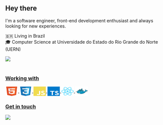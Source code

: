 ## Hey there

I'm a software engineer, front-end development enthusiast and always looking for new experiences.

:brazil: Living in Brazil</br>
:mortar_board: Computer Science at Universidade do Estado do Rio Grande do Norte (UERN)

<div>
  <a href="https://github.com/helioVictor">
  <img height="180em" src="https://github-readme-stats.vercel.app/api?username=helioVictor&show_icons=true&theme=react&include_all_commits=true&count_private=true"/>
<div>

<div style="display: inline_block"><br>
  <h3>Working with</h3>
  <img align="center" alt="icon-HTML" height="30" width="40" src="https://raw.githubusercontent.com/devicons/devicon/master/icons/html5/html5-original.svg">
  <img align="center" alt="icon-CSS" height="30" width="40" src="https://raw.githubusercontent.com/devicons/devicon/master/icons/css3/css3-original.svg">
  <img align="center" alt="icon-Js" height="30" width="40" src="https://raw.githubusercontent.com/devicons/devicon/master/icons/javascript/javascript-plain.svg">
  <img align="center" alt="icon-Ts" height="30" width="40" src="https://raw.githubusercontent.com/devicons/devicon/master/icons/typescript/typescript-plain.svg">
  <img align="center" alt="icon-React" height="30" width="40" src="https://raw.githubusercontent.com/devicons/devicon/master/icons/react/react-original.svg">
  <img align="center" alt="icon-React" height="30" width="40" src="https://raw.githubusercontent.com/devicons/devicon/master/icons/docker/docker-original.svg">
</div>
 
<div>
  <h3>Get in touch</h3>
  <a href="https://www.linkedin.com/in/h%C3%A9lio-soares-1b9957164/" target="_blank"><img src="https://img.shields.io/badge/-LinkedIn-%230077B5?style=for-the-badge&logo=linkedin&logoColor=white" target="_blank"></a> 
</div>
